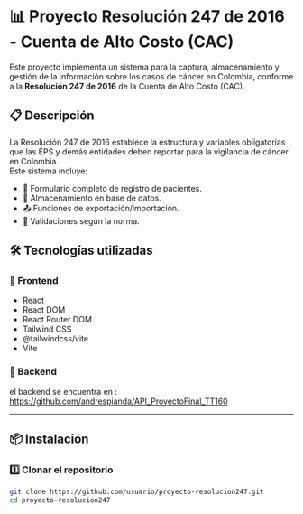 # 📊 Proyecto Resolución 247 de 2016 - Cuenta de Alto Costo (CAC)

Este proyecto implementa un sistema para la captura, almacenamiento y gestión de la información sobre los casos de cáncer en Colombia, conforme a la **Resolución 247 de 2016** de la Cuenta de Alto Costo (CAC).

## 📋 Descripción
La Resolución 247 de 2016 establece la estructura y variables obligatorias que las EPS y demás entidades deben reportar para la vigilancia de cáncer en Colombia.  
Este sistema incluye:
- 📝 Formulario completo de registro de pacientes.
- 💾 Almacenamiento en base de datos.
- 📤 Funciones de exportación/importación.
- 📑 Validaciones según la norma.

## 🛠️ Tecnologías utilizadas

### 📌 Frontend
- React  
- React DOM  
- React Router DOM  
- Tailwind CSS  
- @tailwindcss/vite  
- Vite  

### 📌 Backend
el backend se encuentra en : https://github.com/andrespianda/API_ProyectoFinal_TT160 

---

## 📦 Instalación

### 1️⃣ Clonar el repositorio
```bash
git clone https://github.com/usuario/proyecto-resolucion247.git
cd proyecto-resolucion247
